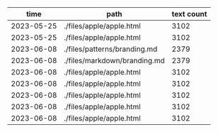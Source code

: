 | time       | path                     | text count |
|------------|--------------------------|------------|
| 2023-05-25 | ./files/apple/apple.html | 3102       |
|2023-05-25|./files/apple/apple.html|3102|
|2023-06-08|./files/patterns/branding.md|2379|
|2023-06-08|./files/markdown/branding.md|2379|
|2023-06-08|./files/apple/apple.html|3102|
|2023-06-08|./files/apple/apple.html|3102|
|2023-06-08|./files/apple/apple.html|3102|
|2023-06-08|./files/apple/apple.html|3102|
|2023-06-08|./files/apple/apple.html|3102|
